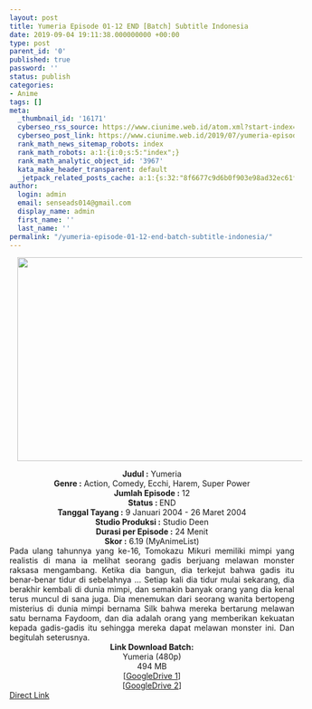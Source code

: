 ```yaml
---
layout: post
title: Yumeria Episode 01-12 END [Batch] Subtitle Indonesia
date: 2019-09-04 19:11:38.000000000 +00:00
type: post
parent_id: '0'
published: true
password: ''
status: publish
categories:
- Anime
tags: []
meta:
  _thumbnail_id: '16171'
  cyberseo_rss_source: https://www.ciunime.web.id/atom.xml?start-index=3601&max-results=150
  cyberseo_post_link: https://www.ciunime.web.id/2019/07/yumeria-episode-01-12-end-batch.html
  rank_math_news_sitemap_robots: index
  rank_math_robots: a:1:{i:0;s:5:"index";}
  rank_math_analytic_object_id: '3967'
  kata_make_header_transparent: default
  _jetpack_related_posts_cache: a:1:{s:32:"8f6677c9d6b0f903e98ad32ec61f8deb";a:2:{s:7:"expires";i:1651230638;s:7:"payload";a:0:{}}}
author:
  login: admin
  email: senseads014@gmail.com
  display_name: admin
  first_name: ''
  last_name: ''
permalink: "/yumeria-episode-01-12-end-batch-subtitle-indonesia/"
---
```

<div class="separator" style="clear: both; text-align: center;"><a href="https://1.bp.blogspot.com/-qvoucKeT6j4/XTijbsmfpAI/AAAAAAAAcnQ/LTSS0re4XxwELjFhvgp2bt9h5u5-EPTIACLcBGAs/s1600/Yumeria.jpg" imageanchor="1" style="margin-left: 1em; margin-right: 1em;"><img border="0" data-original-height="720" data-original-width="1280" height="360" src="{{ site.baseurl }}/assets/2019/09/Yumeria.jpg" width="640" /></a></div>
<p>
<div style="text-align: center;"><b>Judul</b><b><b> </b>:</b> Yumeria</div>
<div style="text-align: center;"><b><b>Genre :</b></b> Action, Comedy, Ecchi, Harem, Super Power</div>
<div style="text-align: center;"><b>Jumlah Episode :</b> 12<br /><b>Status :&nbsp;</b>END<br /><b>Tanggal Tayang :</b> 9 Januari 2004 - 26 Maret 2004<br /><b>Studio Produksi :</b> Studio Deen<br /><b>Durasi per Episode :</b> 24 Menit</div>
<div style="text-align: center;"><b>Skor :</b> 6.19 (MyAnimeList)</div>
<div style="text-align: center;"></div>
<div style="text-align: justify;"><span class="isi">Pada ulang tahunnya yang ke-16, Tomokazu Mikuri memiliki mimpi yang realistis di mana ia melihat seorang gadis berjuang melawan monster raksasa mengambang. Ketika dia bangun, dia terkejut bahwa gadis itu benar-benar tidur di sebelahnya ... Setiap kali dia tidur mulai sekarang, dia berakhir kembali di dunia mimpi, dan semakin banyak orang yang dia kenal terus muncul di sana juga. Dia menemukan dari seorang wanita bertopeng misterius di dunia mimpi bernama Silk bahwa mereka bertarung melawan satu bernama Faydoom, dan dia adalah orang yang memberikan kekuatan kepada gadis-gadis itu sehingga mereka dapat melawan monster ini. Dan begitulah seterusnya.</span></div>
<div style="text-align: justify;"></div>
<div style="text-align: justify;"></div>
<div style="text-align: center;"><b>Link Download Batch:</b></div>
<div style="text-align: center;">Yumeria (480p)</div>
<div style="text-align: center;">
<div style="text-align: center;">
<div style="text-align: center;">494 MB</div>
<div style="text-align: center;">[<a href="https://drive.google.com/file/d/1OcHsd7TLbR79NmdSoxFJfdWj9t0P0WWm/view" target="_blank" rel="noopener">GoogleDrive 1</a>]<br />[<a href="https://drive.google.com/file/d/1eb1VooX27uLmZsjuY28sY2OuqwLowVvB/view" target="_blank" rel="noopener">GoogleDrive 2</a>]</div>
</div>
</div>
<link rel="stylesheet" href="https://cdnjs.cloudflare.com/ajax/libs/font-awesome/4.7.0/css/font-awesome.min.css" />
<div class="divbtn"> <a href="https://handymansurrender.com/fihup8buzv?key=94550f7ce39444073321dde3b8782f97" class="btn"><i class="fa fa-download"></i> Direct Link</a> </div>
